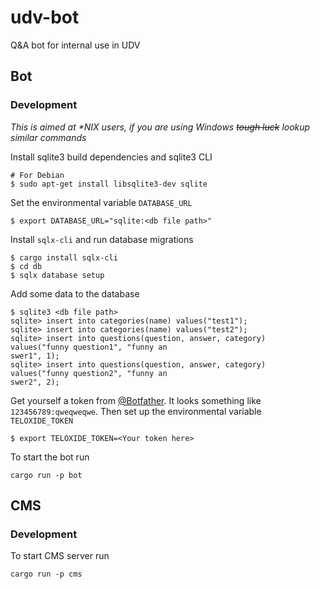 # udv-bot
Q&A bot for internal use in UDV

## Bot
### Development
_This is aimed at *NIX users, if you are using Windows ~~tough luck~~ lookup similar commands_

Install sqlite3 build dependencies and sqlite3 CLI
```
# For Debian
$ sudo apt-get install libsqlite3-dev sqlite
```
Set the environmental variable `DATABASE_URL`
```
$ export DATABASE_URL="sqlite:<db file path>"
```
Install `sqlx-cli` and run database migrations
```
$ cargo install sqlx-cli
$ cd db
$ sqlx database setup
```
Add some data to the database
```
$ sqlite3 <db file path>
sqlite> insert into categories(name) values("test1");
sqlite> insert into categories(name) values("test2");
sqlite> insert into questions(question, answer, category) values("funny question1", "funny an
swer1", 1);
sqlite> insert into questions(question, answer, category) values("funny question2", "funny an
swer2", 2);
```
Get yourself a token from [@Botfather](https://t.me/botfather). It looks something like `123456789:qweqweqwe`. Then set up the environmental variable `TELOXIDE_TOKEN`
```
$ export TELOXIDE_TOKEN=<Your token here>
```
To start the bot run
```
cargo run -p bot
```

## CMS
### Development
To start CMS server run
```
cargo run -p cms
```
